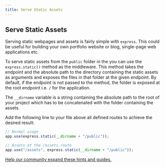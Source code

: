 ```yaml
---
title: Serve Static Assets
---
```

## Serve Static Assets

<!-- The article goes here, in GitHub-flavored Markdown. Feel free to add YouTube videos, images, and CodePen/JSBin embeds  -->

Serving static webpages and assets is fairly simple with `express`. This could be useful for building your own portfolio website or blog, single-page web applications etc.

To serve static assets from the `public` folder in the  you can use the `express.static()` method as the middleware. This method takes the endpoint and the absolute path to the directory containing the static assets as arguments and exposes the files in that folder at the given endpoint. By default, if the endpoint is not passed to the method, the folder is exposed at the root endpoint i.e. `/` for the application.

The `__dirname` variable is a string containing the absolute path to the root of your project which has to be concatenated with the folder containing the assets.

Add the following line to your file above all defined routes to achieve the desired result:

```javascript
// Normal usage
app.use(express.static(__dirname + "/public"));

// Assets at the /assets route
app.use("/assets", express.static(__dirname + "/public"));
```

[Help our community expand these hints and guides.](https://github.com/freeCodeCamp/freeCodeCamp/blob/master/guide/english/certifications/apis-and-microservices/basic-node-and-express/serve-static-assets/index.md)
